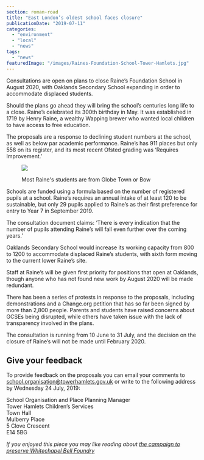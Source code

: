 ```yaml
---
section: roman-road
title: "East London’s oldest school faces closure"
publicationDate: "2019-07-11"
categories: 
  - "environment"
  - "local"
  - "news"
tags: 
  - "news"
featuredImage: "/images/Raines-Foundation-School-Tower-Hamlets.jpg"
---
```


Consultations are open on plans to close Raine’s Foundation School in August 2020, with Oaklands Secondary School expanding in order to accommodate displaced students. 

Should the plans go ahead they will bring the school’s centuries long life to a close. Raine’s celebrated its 300th birthday in May. It was established in 1719 by Henry Raine, a wealthy Wapping brewer who wanted local children to have access to free education.

The proposals are a response to declining student numbers at the school, as well as below par academic performance. Raine’s has 911 places but only 558 on its register, and its most recent Ofsted grading was ‘Requires Improvement.’ 

<figure>

![](/images/Pupil-locations-1.png)

<figcaption>

Most Raine's students are from Globe Town or Bow

</figcaption>

</figure>

Schools are funded using a formula based on the number of registered pupils at a school. Raine’s requires an annual intake of at least 120 to be sustainable, but only 29 pupils applied to Raine’s as their first preference for entry to Year 7 in September 2019.

The consultation document claims: ‘There is every indication that the number of pupils attending Raine’s will fall even further over the coming years.’

Oaklands Secondary School would increase its working capacity from 800 to 1200 to accommodate displaced Raine’s students, with sixth form moving to the current lower Raine’s site. 

Staff at Raine’s will be given first priority for positions that open at Oaklands, though anyone who has not found new work by August 2020 will be made redundant. 

There has been a series of protests in response to the proposals, including demonstrations and a Change.org petition that has so far been signed by more than 2,800 people. Parents and students have raised concerns about GCSEs being disrupted, while others have taken issue with the lack of transparency involved in the plans.  

The consultation is running from 10 June to 31 July, and the decision on the closure of Raine’s will not be made until February 2020.

## Give your feedback

To provide feedback on the proposals you can email your comments to school.organisation@towerhamlets.gov.uk or write to the following address by Wednesday 24 July, 2019:

School Organisation and Place Planning Manager  
Tower Hamlets Children’s Services  
Town Hall  
Mulberry Place  
5 Clove Crescent  
E14 5BG

_If you enjoyed this piece you may like reading about [the campaign to preserve Whitechapel Bell Foundry](https://romanroadlondon.com/save-whitechapel-bell-foundry/)_
